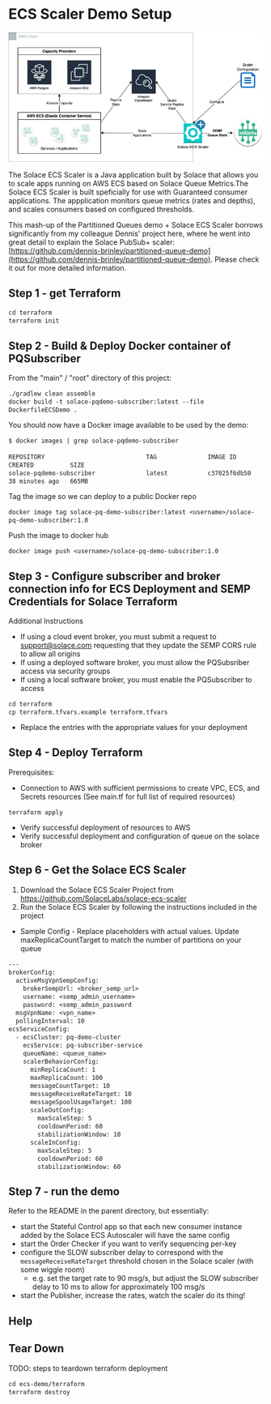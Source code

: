 # ECS Scaler Demo Setup

![scaler gfx](./img/Solace-ECS-Scaler.jpg)

The Solace ECS Scaler is a Java application built by Solace that allows you to scale apps running on AWS ECS based on Solace Queue Metrics.The Solace ECS Scaler is built speficially for use with Guaranteed consumer applications. The appplication monitors queue metrics (rates and depths), and scales consumers based on configured thresholds.

This mash-up of the Partitioned Queues demo + Solace ECS Scaler borrows significantly from my colleague Dennis' project here, where he went into great detail to explain the Solace PubSub+ scaler: [https://github.com/dennis-brinley/partitioned-queue-demo](https://github.com/dennis-brinley/partitioned-queue-demo).  Please check it out for more detailed information.


## Step 1 - get Terraform
```
cd terraform
terraform init
```


## Step 2 - Build & Deploy Docker container of PQSubscriber


From the "main" / "root" directory of this project:

```
./gradlew clean assemble
docker build -t solace-pqdemo-subscriber:latest --file DockerfileECSDemo .
```

You should now have a Docker image available to be used by the demo:

```
$ docker images | grep solace-pqdemo-subscriber

REPOSITORY                            TAG              IMAGE ID       CREATED          SIZE
solace-pqdemo-subscriber              latest           c37025f6db50   38 minutes ago   665MB
```

Tag the image so we can deploy to a public Docker repo
```
docker image tag solace-pq-demo-subscriber:latest <username>/solace-pq-demo-subscriber:1.0
```

Push the image to docker hub
```
docker image push <username>/solace-pq-demo-subscriber:1.0
```

## Step 3 - Configure subscriber and broker connection info for ECS Deployment and SEMP Credentials for Solace Terraform
Additional Instructions
* If using a cloud event broker, you must submit a request to support@solace.com requesting that they update the SEMP CORS rule to allow all origins
* If using a deployed software broker, you must allow the PQSubsriber access via security groups
* If using a local software broker, you must enable the PQSubscriber to access
```
cd terraform
cp terraform.tfvars.example terraform.tfvars
```
* Replace the entries with the appropriate values for your deployment


## Step 4 - Deploy Terraform
Prerequisites:
* Connection to AWS with sufficient permissions to create VPC, ECS, and Secrets resources (See main.tf for full list of required resources)
```
terraform apply
```
* Verify successful deployment of resources to AWS
* Verify successful deployment and configuration of queue on the solace broker

## Step 6 - Get the Solace ECS Scaler
1. Download the Solace ECS Scaler Project from https://github.com/SolaceLabs/solace-ecs-scaler
2. Run the Solace ECS Scaler by following the instructions included in the project
* Sample Config - Replace placeholders with actual values. Update maxReplicaCountTarget to match the number of partitions on your queue
```
---
brokerConfig:
  activeMsgVpnSempConfig:
    brokerSempUrl: <broker_semp_url>
    username: <semp_admin_username>
    password: <semp_admin_password
  msgVpnName: <vpn_name>
  pollingInterval: 10
ecsServiceConfig:
  - ecsCluster: pq-demo-cluster
    ecsService: pq-subscriber-service
    queueName: <queue_name>
    scalerBehaviorConfig:
      minReplicaCount: 1
      maxReplicaCount: 100
      messageCountTarget: 10
      messageReceiveRateTarget: 10
      messageSpoolUsageTarget: 100
      scaleOutConfig:
        maxScaleStep: 5
        cooldownPeriod: 60
        stabilizationWindow: 10
      scaleInConfig:
        maxScaleStep: 5
        cooldownPeriod: 60
        stabilizationWindow: 60

```

## Step 7 - run the demo

Refer to the README in the parent directory, but essentially:
 - start the Stateful Control app so that each new consumer instance added by the Solace ECS Autoscaler will have the same config
 - start the Order Checker if you want to verify sequencing per-key
 - configure the SLOW subscriber delay to correspond with the `messageReceiveRateTarget` threshold chosen in the Solace scaler (with some wiggle room)
    - e.g. set the target rate to 90 msg/s, but adjust the SLOW subscriber delay to 10 ms to allow for approximately 100 msg/s
 - start the Publisher, increase the rates, watch the scaler do its thing!

## Help




## Tear Down
TODO: steps to teardown terraform deployment
``````
cd ecs-demo/terraform
terraform destroy
``````



